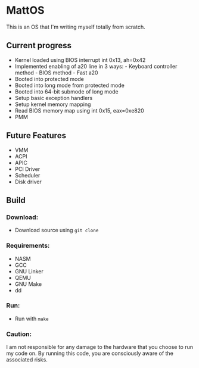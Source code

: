 # MattOS

This is an OS that I'm writing myself totally from scratch.

## Current progress

- Kernel loaded using BIOS interrupt int 0x13, ah=0x42
- Implemented enabling of a20 line in 3 ways:
        - Keyboard controller method
        - BIOS method
        - Fast a20
- Booted into protected mode
- Booted into long mode from protected mode
- Booted into 64-bit submode of long mode
- Setup basic exception handlers
- Setup kernel memory mapping
- Read BIOS memory map using int 0x15, eax=0xe820
- PMM

## Future Features

- VMM
- ACPI
- APIC
- PCI Driver
- Scheduler
- Disk driver

## Build

### Download:
 - Download source using `git clone`
### Requirements:
- NASM
- GCC
- GNU Linker
- QEMU
- GNU Make
- dd
### Run:
- Run with `make`

### Caution:
I am not responsible for any damage to the hardware that you choose to run my code on. By running this code, you are consciously aware of the associated risks.
